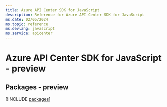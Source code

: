 ```yaml
---
title: Azure API Center SDK for JavaScript
description: Reference for Azure API Center SDK for JavaScript
ms.date: 02/05/2024
ms.topic: reference
ms.devlang: javascript
ms.service: apicenter
---
```

# Azure API Center SDK for JavaScript - preview
## Packages - preview
[!INCLUDE [packages](api-center-index.md)]
